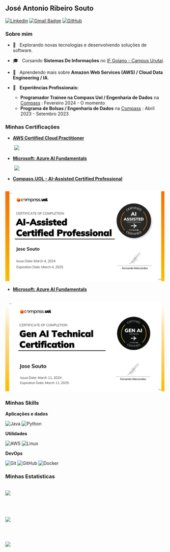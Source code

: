 ## José Antonio Ribeiro Souto 
[![Linkedin](https://img.shields.io/badge/-José_Antonio-blue?style=flat-square&logo=Linkedin&logoColor=white&link=https://www.linkedin.com/in/joseantoniorsouto/)](https://www.linkedin.com/in/joseantoniorsouto/)
[![Gmail Badge](https://img.shields.io/badge/-josejarsbr@email.com-006bed?style=flat-square&logo=Gmail&logoColor=white&link=mailto:josejarsbr@gmail.com)](mailto:josejarsbr@gmail.com)
[![GitHub](https://img.shields.io/github/followers/jarsbr?label=follow&style=social)](https://github.com/JarsBr)
<h3>Sobre mim</h3>

- 🤔 &nbsp; Explorando novas tecnologias e desenvolvendo soluções de software.
- 🎓 &nbsp; Cursando **Sistemas De Informações** no <a href="https://www.ifgoiano.edu.br/home/index.php/urutai.html">IF Goiano - Campus Urutaí</a>.
- 🌱 &nbsp; Aprendendo mais sobre **Amazon Web Services (AWS) / Cloud Data Engineering / IA**.
- 💼 &nbsp; **Experiências Profissionais:**
  
  - **Programador Trainee na Compass Uol / Engenharia de Dados** na <a href="https://compass.uol/pt/studios/data-analytics/">Compass</a> : Fevereiro 2024 - O momento
  - **Programa de Bolsas / Engenharia de Dados** na <a href="https://compass.uol/pt/studios/data-analytics/">Compass</a> : Abril 2023 - Setembro 2023
  
<h3>Minhas Certificações</h3>

- **<a href="https://www.credly.com/badges/6ca11699-8873-4697-8a9f-f9c0ffbfbd7c/public_url">AWS Certified Cloud Practitioner</a>**

&nbsp;&nbsp;&nbsp;&nbsp;&nbsp;&nbsp;&nbsp;<img src="https://images.credly.com/size/220x220/images/00634f82-b07f-4bbd-a6bb-53de397fc3a6/image.png" width="150"/>

- **<a href="https://learn.microsoft.com/api/credentials/share/en-us/JoseSouto-0313/46D7389665CF292E?sharingId=6633DAD2C34BCD2B">Microsoft: Azure AI Fundamentals</a>**

&nbsp;&nbsp;&nbsp;&nbsp;&nbsp;&nbsp;&nbsp;<img src="https://learn.microsoft.com/media/learn/certification/badges/microsoft-certified-fundamentals-badge.svg" width="150"/>

- **<a href="JoseSoutoIA/JoseSoutoIA.pdf">Compass.UOL - AI-Assisted Certified Professional</a>**

&nbsp;&nbsp;&nbsp;&nbsp;&nbsp;&nbsp;&nbsp;<img src="JoseSoutoIA/JoseSoutoIA.jpg" width="500"/>

- **<a href="JoseSoutoGenIA/JoseSoutoGenIA.pdf">Microsoft: Azure AI Fundamentals</a>**

&nbsp;&nbsp;&nbsp;&nbsp;&nbsp;&nbsp;&nbsp;<img src="JoseSoutoGenIA/JoseSoutoGenIA.jpg" width="500"/>



<h3>Minhas Skills</h3>

**Aplicações e dados**

![Java](https://img.shields.io/badge/Java-ED8B00?style=for-the-badge&logo=Java&logoColor=white)
![Python](https://img.shields.io/badge/Python-14354C?style=for-the-badge&logo=python&logoColor=white)

**Utilidades**

![AWS](https://img.shields.io/badge/Amazon_AWS-232F3E?style=for-the-badge&logo=amazon-aws&logoColor=white)
![Linux](https://img.shields.io/badge/Linux-E34F26?style=for-the-badge&logo=linux&logoColor=black)

**DevOps**

![Git](https://img.shields.io/badge/-Git-333333?style=for-the-badge&logo=git&logoColor=orange)
![GitHub](https://img.shields.io/badge/GitHub-100000?style=for-the-badge&logo=github&logoColor=white)
![Docker](https://img.shields.io/badge/Docker-2496ED?style=for-the-badge&logo=docker&logoColor=white)

<h3>Minhas Estatisticas</h3>

<br/>

<a href="https://github.com/iuricode">
  <img height="180em" src="https://github-readme-stats.vercel.app/api?username=jarsbr&theme=dracula&show_icons=true" />
</a>

<br><br>

<a href="https://github.com/Gurupreet">
  <img align="center" src="https://github-readme-stats.vercel.app/api/top-langs/?username=jarsbr&theme=dracula&hide_langs_below=1" />
</a>

<br><br>  

![](https://komarev.com/ghpvc/?username=jarsbr&color=006bed)
